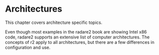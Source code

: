 Architectures
=============

This chapter covers architecture specific topics.

Even though most examples in the radare2 book are showing Intel x86 code,
radare2 supports an extensive list of computer architectures. The concepts
of r2 apply to all architectures, but there are a few differences in
configuration and use.
